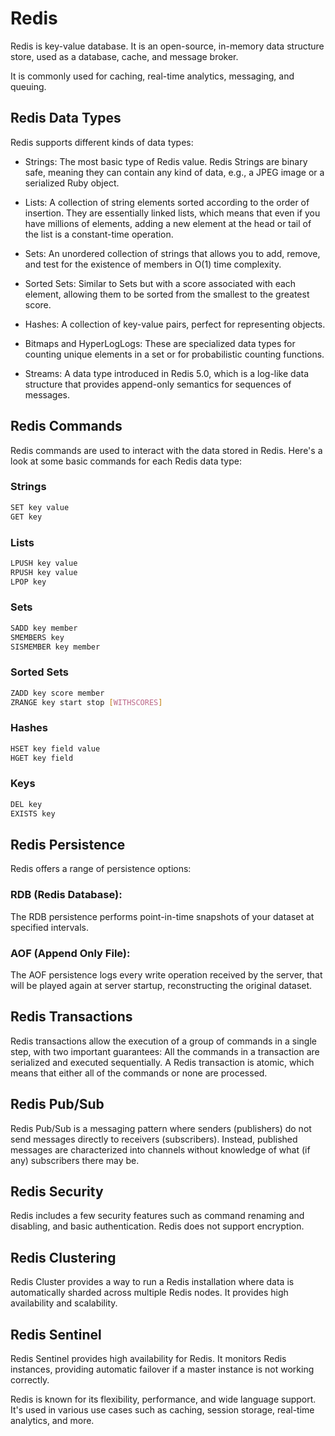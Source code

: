 # Redis

Redis is key-value database. It is an open-source, in-memory data structure store, used as a database, cache, and message broker.

It is commonly used for caching, real-time analytics, messaging, and queuing.



## Redis Data Types
Redis supports different kinds of data types:

- Strings: The most basic type of Redis value. Redis Strings are binary safe, meaning they can contain any kind of data, e.g., a JPEG image or a serialized Ruby object.

- Lists: A collection of string elements sorted according to the order of insertion. They are essentially linked lists, which means that even if you have millions of elements, adding a new element at the head or tail of the list is a constant-time operation.

- Sets: An unordered collection of strings that allows you to add, remove, and test for the existence of members in O(1) time complexity.

- Sorted Sets: Similar to Sets but with a score associated with each element, allowing them to be sorted from the smallest to the greatest score.

- Hashes: A collection of key-value pairs, perfect for representing objects.

- Bitmaps and HyperLogLogs: These are specialized data types for counting unique elements in a set or for probabilistic counting functions.

- Streams: A data type introduced in Redis 5.0, which is a log-like data structure that provides append-only semantics for sequences of messages.

## Redis Commands
Redis commands are used to interact with the data stored in Redis. Here's a look at some basic commands for each Redis data type:

### Strings
```bash
SET key value
GET key
```

### Lists
```bash
LPUSH key value
RPUSH key value
LPOP key
```

### Sets
```bash
SADD key member
SMEMBERS key
SISMEMBER key member
```

### Sorted Sets
```bash
ZADD key score member
ZRANGE key start stop [WITHSCORES]
```

### Hashes
```bash
HSET key field value
HGET key field
```

### Keys
```bash
DEL key
EXISTS key
```

## Redis Persistence
Redis offers a range of persistence options:

### RDB (Redis Database): 
The RDB persistence performs point-in-time snapshots of your dataset at specified intervals.

### AOF (Append Only File): 
The AOF persistence logs every write operation received by the server, that will be played again at server startup, reconstructing the original dataset.


## Redis Transactions
Redis transactions allow the execution of a group of commands in a single step, with two important guarantees: All the commands in a transaction are serialized and executed sequentially. A Redis transaction is atomic, which means that either all of the commands or none are processed.

## Redis Pub/Sub
Redis Pub/Sub is a messaging pattern where senders (publishers) do not send messages directly to receivers (subscribers). Instead, published messages are characterized into channels without knowledge of what (if any) subscribers there may be.

## Redis Security
Redis includes a few security features such as command renaming and disabling, and basic authentication. Redis does not support encryption.

## Redis Clustering
Redis Cluster provides a way to run a Redis installation where data is automatically sharded across multiple Redis nodes. It provides high availability and scalability.

## Redis Sentinel
Redis Sentinel provides high availability for Redis. It monitors Redis instances, providing automatic failover if a master instance is not working correctly.

Redis is known for its flexibility, performance, and wide language support. It's used in various use cases such as caching, session storage, real-time analytics, and more.